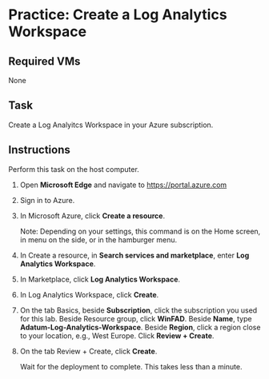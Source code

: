# Practice: Create a Log Analytics Workspace

## Required VMs

None

## Task

Create a Log Analyitcs Workspace in your Azure subscription.

## Instructions

Perform this task on the host computer.

1. Open **Microsoft Edge** and navigate to <https://portal.azure.com>
1. Sign in to Azure.
1. In Microsoft Azure, click **Create a resource**.

    Note: Depending on your settings, this command is on the Home screen, in menu on the side, or in the hamburger menu.

1. In Create a resource, in **Search services and marketplace**, enter **Log Analytics Workspace**.
1. In Marketplace, click **Log Analytics Workspace**.
1. In Log Analytics Workspace, click **Create**.
1. On the tab Basics, beside **Subscription**, click the subscription you used for this lab. Beside Resource group, click **WinFAD**. Beside **Name**, type **Adatum-Log-Analytics-Workspace**. Beside **Region**, click a region close to your location, e.g., West Europe. Click **Review + Create**.
1. On the tab Review + Create, click **Create**.

    Wait for the deployment to complete. This takes less than a minute.
